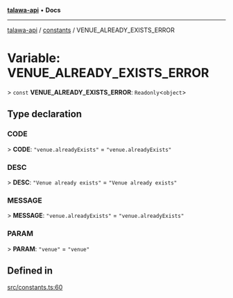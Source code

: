 [**talawa-api**](../../README.md) • **Docs**

***

[talawa-api](../../modules.md) / [constants](../README.md) / VENUE\_ALREADY\_EXISTS\_ERROR

# Variable: VENUE\_ALREADY\_EXISTS\_ERROR

\> `const` **VENUE\_ALREADY\_EXISTS\_ERROR**: `Readonly`\<`object`\>

## Type declaration

### CODE

\> **CODE**: `"venue.alreadyExists"` = `"venue.alreadyExists"`

### DESC

\> **DESC**: `"Venue already exists"` = `"Venue already exists"`

### MESSAGE

\> **MESSAGE**: `"venue.alreadyExists"` = `"venue.alreadyExists"`

### PARAM

\> **PARAM**: `"venue"` = `"venue"`

## Defined in

[src/constants.ts:60](https://github.com/PalisadoesFoundation/talawa-api/blob/c952c7a3bfd4b8b910fbae10313f5402ade5a9d4/src/constants.ts#L60)
